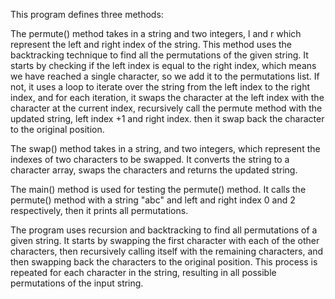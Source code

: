 This program defines three methods:

The permute() method takes in a string and two integers, l and r which represent the left and right index of the string. This method uses the backtracking technique to find all the permutations of the given string. It starts by checking if the left index is equal to the right index, which means we have reached a single character, so we add it to the permutations list. If not, it uses a loop to iterate over the string from the left index to the right index, and for each iteration, it swaps the character at the left index with the character at the current index, recursively call the permute method with the updated string, left index +1 and right index. then it swap back the character to the original position.

The swap() method takes in a string, and two integers, which represent the indexes of two characters to be swapped. It converts the string to a character array, swaps the characters and returns the updated string.

The main() method is used for testing the permute() method. It calls the permute() method with a string "abc" and left and right index 0 and 2 respectively, then it prints all permutations.

The program uses recursion and backtracking to find all permutations of a given string. It starts by swapping the first character with each of the other characters, then recursively calling itself with the remaining characters, and then swapping back the characters to the original position. This process is repeated for each character in the string, resulting in all possible permutations of the input string.
